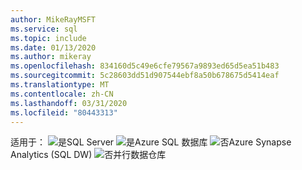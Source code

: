 ```yaml
---
author: MikeRayMSFT
ms.service: sql
ms.topic: include
ms.date: 01/13/2020
ms.author: mikeray
ms.openlocfilehash: 834160d5c49e6cfe79567a9893ed65d5ea51b483
ms.sourcegitcommit: 5c28603dd51d907544ebf8a50b678675d5414eaf
ms.translationtype: MT
ms.contentlocale: zh-CN
ms.lasthandoff: 03/31/2020
ms.locfileid: "80443313"
---
```

<Token>适用于：  ![是](media/yes-icon.png)SQL Server ![是](media/yes-icon.png)Azure SQL 数据库 ![否](media/no-icon.png)Azure Synapse Analytics (SQL DW) ![否](media/no-icon.png)并行数据仓库 </Token>

